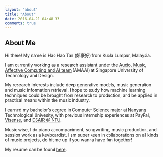 ```yaml
---
layout: "about"
title: "About"
date: 2016-04-21 04:48:33
comments: true
---
```

## About Me

Hi there! My name is Hao Hao Tan (鄭豪好) from Kuala Lumpur, Malaysia.

I am currently working as a research assistant under the [Audio, Music, Affective Computing and AI team](http://dorienherremans.com/team) (AMAAI) at Singapore University of Technology and Design. 

My research interests include deep generative models, music generation and music information retrieval. I hope to study how machine learning techniques could be brought from research to production, and be applied in practical means within the music industry.

I earned my bachelor’s degree in Computer Science major at Nanyang Technological Univesity, with previous internship experiences at PayPal, [Visenze](https://www.visenze.com/), and [DSAIR @ NTU](https://dsair.ntu.edu.sg/Pages/Home.aspx).

Music wise, I do piano accompaniment, songwriting, music production, and session work as a keyboardist. I am super keen in collaborations on all kinds of music projects, do hit me up if you wanna have fun together!

My resume can be found [here](../resume_new.pdf).